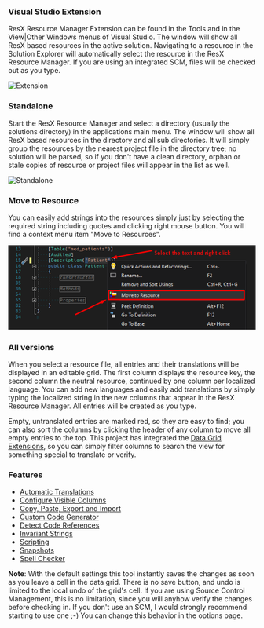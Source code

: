### Visual Studio Extension
ResX Resource Manager Extension can be found in the Tools and in the View|Other Windows menus of Visual Studio. 
The window will show all ResX based resources in the active solution. 
Navigating to a resource in the Solution Explorer will automatically select the resource in the ResX Resource Manager. 
If you are using an integrated SCM, files will be checked out as you type.

![Extension](Documentation_extension.png)

### Standalone
Start the ResX Resource Manager and select a directory (usually the solutions directory) in the applications main menu. 
The window will show all ResX based resources in the directory and all sub directories. 
It will simply group the resources by the nearest project file in the directory tree; 
no solution will be parsed, so if you don't have a clean directory, orphan or stale copies of resource or project files will appear in the list as well.

![Standalone](Documentation_standalone.png)

### Move to Resource
You can easily add strings into the resources simply just by selecting the required string including quotes and clicking right mouse button. You will find a context menu item "Move to Resources".

![Standalone](MoveToResource.png)

### All versions
When you select a resource file, all entries and their translations will be displayed in an editable grid. 
The first column displays the resource key, the second column the neutral resource, continued by one column per localized language. 
You can add new languages and easily add translations by simply typing the localized string in the new columns that appear in the ResX Resource Manager. 
All entries will be created as you type.

Empty, untranslated entries are marked red, so they are easy to find; you can also sort the columns by clicking the header of any column to move all empty entries to the top. 
This project has integrated the [Data Grid Extensions](https://github.com/tom-englert/DataGridExtensions), so you can simply filter columns to search the view for something special to translate or verify.

### Features
- [Automatic Translations](Automatic-Translations.md)
- [Configure Visible Columns](Configure-Visible-Columns.md)
- [Copy, Paste, Export and Import](Copy,-Paste,-Export-and-Import.md)
- [Custom Code Generator](Custom-Code-Generator.md)
- [Detect Code References](Detect-Code-References.md)
- [Invariant Strings](Invariant-Strings.md)
- [Scripting](Scripting.md)
- [Snapshots](Snapshots.md)
- [Spell Checker](Spell-Checker.md)

**Note**: With the default settings this tool instantly saves the changes as soon as you leave a cell in the data grid. 
There is no save button, and undo is limited to the local undo of the grid's cell. 
If you are using Source Control Management, this is no limitation, since you will anyhow verify the changes before checking in. 
If you don't use an SCM, I would strongly recommend starting to use one ;-)
You can change this behavior in the options page.
 

